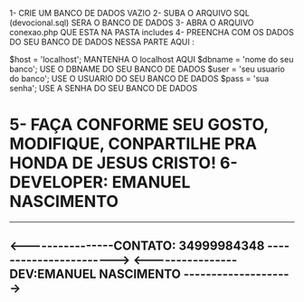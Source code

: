 1- CRIE UM BANCO DE DADOS VAZIO
2- SUBA O ARQUIVO SQL   (devocional.sql) SERA O BANCO DE DADOS
3- ABRA O ARQUIVO conexao.php QUE ESTA NA PASTA includes
4- PREENCHA COM OS DADOS DO SEU BANCO DE DADOS NESSA PARTE AQUI :



$host = 'localhost';             MANTENHA O localhost AQUI
$dbname = 'nome do seu banco';   USE O DBNAME DO SEU BANCO DE DADOS
$user = 'seu usuario do banco';  USE O USUARIO DO SEU BANCO DE DADOS
$pass = 'sua senha';             USE A SENHA DO SEU BANCO DE DADOS



5- FAÇA CONFORME SEU GOSTO, MODIFIQUE, CONPARTILHE PRA HONDA DE JESUS CRISTO!
6- DEVELOPER: EMANUEL NASCIMENTO 
=================================================================================================================


--------------------------------------------------------------
<----------------CONTATO: 34999984348 ----------------------->
<---------------- DEV:EMANUEL NASCIMENTO -------------------->
--------------------------------------------------------------



